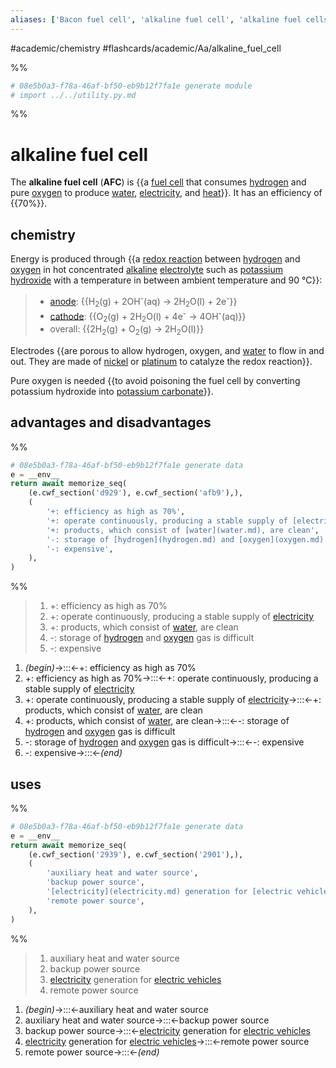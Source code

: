 ```yaml
---
aliases: ['Bacon fuel cell', 'alkaline fuel cell', 'alkaline fuel cells',]
---
```


#academic/chemistry #flashcards/academic/Aa/alkaline_fuel_cell

%%
```Python
# 08e5b0a3-f78a-46af-bf50-eb9b12f7fa1e generate module
# import ../../utility.py.md
```
%%

# alkaline fuel cell

The __alkaline fuel cell__ (__AFC__) is {{a [fuel cell](fuel%20cell.md) that consumes [hydrogen](hydrogen.md) and pure [oxygen](oxygen.md) to produce [water](water.md), [electricity](electricity.md), and [heat](heat.md)}}. It has an efficiency of {{70%}}. <!--SR:!2023-04-03,3,250!2023-04-04,4,272-->

## chemistry

Energy is produced through {{a [redox reaction](redox%20reaction.md) between [hydrogen](hydrogen.md) and [oxygen](oxygen.md) in hot concentrated [alkaline](alkali.md) [electrolyte](electrolyte.md) such as [potassium hydroxide](potassium%20hydroxide.md) with a temperature in between ambient temperature and 90 °C}}: <!--SR:!2023-04-01,1,232-->

> - [anode](anode.md): {{H<sub>2</sub>(g) + 2OH<sup>-</sup>(aq) → 2H<sub>2</sub>O(l) + 2e<sup>-</sup>}}
> - [cathode](cathode.md): {{O<sub>2</sub>(g) + 2H<sub>2</sub>O(l) + 4e<sup>-</sup> → 4OH<sup>-</sup>(aq)}}
> - overall: {{2H<sub>2</sub>(g) + O<sub>2</sub>(g) → 2H<sub>2</sub>O(l)}} <!--SR:!2023-04-04,4,270!2023-04-04,4,272!2023-04-04,4,272-->

Electrodes {{are porous to allow hydrogen, oxygen, and [water](water.md) to flow in and out. They are made of [nickel](nickel.md) or [platinum](platinum.md) to catalyze the redox reaction}}. <!--SR:!2023-04-01,1,232-->

Pure oxygen is needed {{to avoid poisoning the fuel cell by converting potassium hydroxide into [potassium carbonate](potassium%20carbonate.md)}}. <!--SR:!2023-04-03,3,252-->

## advantages and disadvantages

%%
```Python
# 08e5b0a3-f78a-46af-bf50-eb9b12f7fa1e generate data
e = __env__
return await memorize_seq(
	(e.cwf_section('d929'), e.cwf_section('afb9'),),
	(
		'+: efficiency as high as 70%',
		'+: operate continuously, producing a stable supply of [electricity](electricity.md)',
		'+: products, which consist of [water](water.md), are clean',
		'-: storage of [hydrogen](hydrogen.md) and [oxygen](oxygen.md) gas is difficult',
		'-: expensive',
	),
)
```
%%

<!--08e5b0a3-f78a-46af-bf50-eb9b12f7fa1e generate section="d929"--><!-- The following content is generated at 2023-03-31T22:40:19.714614+08:00. Any edits will be overridden! -->

> 1. +: efficiency as high as 70%
> 2. +: operate continuously, producing a stable supply of [electricity](electricity.md)
> 3. +: products, which consist of [water](water.md), are clean
> 4. -: storage of [hydrogen](hydrogen.md) and [oxygen](oxygen.md) gas is difficult
> 5. -: expensive

<!--/08e5b0a3-f78a-46af-bf50-eb9b12f7fa1e-->

<!--08e5b0a3-f78a-46af-bf50-eb9b12f7fa1e generate section="afb9"--><!-- The following content is generated at 2023-03-31T22:40:19.698656+08:00. Any edits will be overridden! -->

1. _(begin)_→:::←+: efficiency as high as 70% <!--SR:!2023-04-01,1,232!2023-04-03,3,252-->
2. +: efficiency as high as 70%→:::←+: operate continuously, producing a stable supply of [electricity](electricity.md) <!--SR:!2023-04-03,3,252!2023-04-04,4,272-->
3. +: operate continuously, producing a stable supply of [electricity](electricity.md)→:::←+: products, which consist of [water](water.md), are clean <!--SR:!2023-04-03,3,250!2023-04-01,1,232-->
4. +: products, which consist of [water](water.md), are clean→:::←-: storage of [hydrogen](hydrogen.md) and [oxygen](oxygen.md) gas is difficult <!--SR:!2023-04-03,3,252!2023-04-03,3,252-->
5. -: storage of [hydrogen](hydrogen.md) and [oxygen](oxygen.md) gas is difficult→:::←-: expensive <!--SR:!2023-04-03,3,252!2023-04-03,3,252-->
6. -: expensive→:::←_(end)_ <!--SR:!2023-04-01,1,230!2023-04-03,3,252-->

<!--/08e5b0a3-f78a-46af-bf50-eb9b12f7fa1e-->

## uses

%%
```Python
# 08e5b0a3-f78a-46af-bf50-eb9b12f7fa1e generate data
e = __env__
return await memorize_seq(
	(e.cwf_section('2939'), e.cwf_section('2901'),),
	(
		'auxiliary heat and water source',
		'backup power source',
		'[electricity](electricity.md) generation for [electric vehicles](electric%20vehicle.md)',
		'remote power source',
	),
)
```
%%

<!--08e5b0a3-f78a-46af-bf50-eb9b12f7fa1e generate section="2939"--><!-- The following content is generated at 2023-03-31T22:39:40.309569+08:00. Any edits will be overridden! -->

> 1. auxiliary heat and water source
> 2. backup power source
> 3. [electricity](electricity.md) generation for [electric vehicles](electric%20vehicle.md)
> 4. remote power source

<!--/08e5b0a3-f78a-46af-bf50-eb9b12f7fa1e-->

<!--08e5b0a3-f78a-46af-bf50-eb9b12f7fa1e generate section="2901"--><!-- The following content is generated at 2023-03-31T22:39:40.295607+08:00. Any edits will be overridden! -->

1. _(begin)_→:::←auxiliary heat and water source <!--SR:!2023-04-03,3,250!2023-04-04,4,272-->
2. auxiliary heat and water source→:::←backup power source <!--SR:!2023-04-04,4,270!2023-04-04,4,272-->
3. backup power source→:::←[electricity](electricity.md) generation for [electric vehicles](electric%20vehicle.md) <!--SR:!2023-04-03,3,252!2023-04-04,4,272-->
4. [electricity](electricity.md) generation for [electric vehicles](electric%20vehicle.md)→:::←remote power source <!--SR:!2023-04-04,4,272!2023-04-04,4,272-->
5. remote power source→:::←_(end)_

<!--/08e5b0a3-f78a-46af-bf50-eb9b12f7fa1e-->
